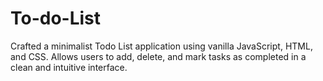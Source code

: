 # To-do-List
Crafted a minimalist Todo List application using vanilla JavaScript, HTML, and CSS. Allows users to add, delete, and mark tasks as completed in a clean and intuitive interface.
